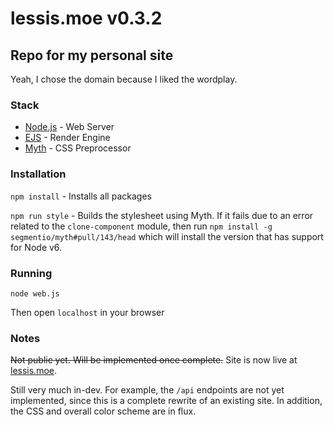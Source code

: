 # lessis.moe v0.3.2
## Repo for my personal site

Yeah, I chose the domain because I liked the wordplay.

### Stack
- [Node.js](https://nodejs.org/) - Web Server
- [EJS](http://ejs.co/) - Render Engine
- [Myth](http://www.myth.io/) - CSS Preprocessor

### Installation

`npm install` - Installs all packages

`npm run style` - Builds the stylesheet using Myth. If it fails due to an error related to
the `clone-component` module, then run `npm install -g segmentio/myth#pull/143/head` which
will install the version that has support for Node v6.

### Running

`node web.js`

Then open `localhost` in your browser

### Notes

~~Not public yet. Will be implemented once complete.~~ Site is now live at [lessis.moe](http://lessis.moe/).

Still very much in-dev. For example, the `/api` endpoints are not yet implemented, 
since this is a complete rewrite of an existing site. In addition, the CSS and
overall color scheme are in flux.
